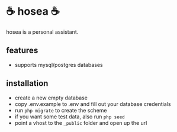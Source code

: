 # ☕ hosea ☕

hosea is a personal assistant.

## features

-   supports mysql/postgres databases

## installation

-   create a new empty database
-   copy .env.example to .env and fill out your database credentials
-   run `php migrate` to create the scheme
-   if you want some test data, also run `php seed`
-   point a vhost to the `_public` folder and open up the url
